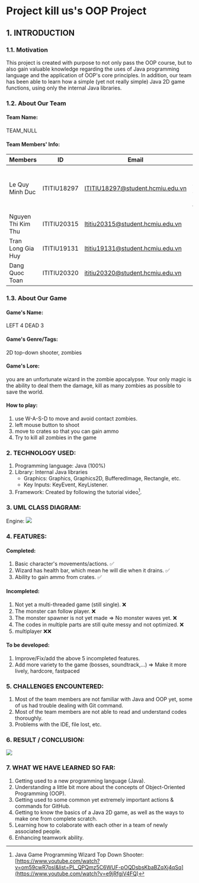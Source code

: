 # Project kill us's OOP Project


## 1. INTRODUCTION

### 1.1. Motivation

This project is created with purpose to not only pass the OOP course, but to also gain valuable knowledge regarding the uses of Java programming language and the application of OOP's core principles. In addition, our team has been able to learn how a simple (yet not really simple) Java 2D game functions, using only the internal Java libraries.

### 1.2. About Our Team

#### Team Name:

TEAM_NULL

#### Team Members' Info:
             
| Members             |     ID      | Email                            | Responsibility                                               |
| ------------------- | :---------: | -------------------------------- | ------------------------------------------------------------ |
| Le Quy Minh Duc     | ITITIU18297 | ITITIU18297@student.hcmiu.edu.vn | Project Manager, create the engine - skeleton of the game    |
| Nguyen Thi Kim Thu  | ITITIU20315 | Ititiu20315@student.hcmiu.edu.vn | Developer, Enemy                                             |
| Tran Long Gia Huy   | ITITIU19131 | Ititiu19131@student.hcmiu.edu.vn | Developer, Player                                            |
| Dang Quoc Toan      | ITITIU20320 | ititiu20320@student.hcmiu.edu.vn | Developer, zombies                                           |


### 1.3. About Our Game

#### Game's Name:

LEFT 4 DEAD 3

#### Game's Genre/Tags:

2D top-down shooter, zombies

#### Game's Lore:

you are an unfortunate wizard in the zombie apocalypse. Your only magic is the ability to deal them the damage, kill as many zombies as possible to save the world.

#### How to play:
1. use W-A-S-D to move and avoid contact zombies.
2. left mouse button to shoot
3. move to crates so that you can gain ammo
4. Try to kill all zombies in the game


### 2. TECHNOLOGY USED:

1. Programming language: Java (100%)
2. Library: Internal Java libraries
   - Graphics: Graphics, Graphics2D, BufferedImage, Rectangle, etc.
   - Key Inputs: KeyEvent, KeyListener.
3. Framework: Created by following the tutorial video[^link].
   [^link]: Java Game Programming Wizard Top Down Shooter: [https://www.youtube.com/watch?v=om59cwR7psI&list=PL_QPQmz5C6WUF-pOQDsbsKbaBZqXj4qSq](https://www.youtube.com/watch?v=e9jRfgjV4FQ)

### 3. UML CLASS DIAGRAM:
Engine: ![](topdownshooter_oop_final_pj/images/EnemyUML.png)



### 4. FEATURES:

#### Completed:

1. Basic character's movements/actions. ✅
2. Wizard has health bar, which mean he will die when it drains. ✅
3. Ability to gain ammo from crates. ✅

#### Incompleted:

1. Not yet a multi-threaded game (still single). ❌
2. The monster can follow player. ❌
3. The monster spawner is not yet made => No monster waves yet. ❌
4. The codes in multiple parts are still quite messy and not optimized. ❌
5. multiplayer ❌❌

#### To be developed:

1. Improve/Fix/add the above 5 incompleted features.
2. Add more variety to the game (bosses, soundtrack,...) => Make it more lively, hardcore, fastpaced

### 5. CHALLENGES ENCOUNTERED:

1. Most of the team members are not familiar with Java and OOP yet, some of us had trouble dealing with Git command.
2. Most of the team members are not able to read and understand codes thoroughly.
3. Problems with the IDE, file lost, etc.

### 6. RESULT / CONCLUSION:
![](topdownshooter_oop_final_pj/images/finalres.png)


### 7. WHAT WE HAVE LEARNED SO FAR:

1. Getting used to a new programming language (Java).
2. Understanding a little bit more about the concepts of Object-Oriented Programming (OOP).
3. Getting used to some common yet extremely important actions & commands for GitHub.
4. Getting to know the basics of a Java 2D game, as well as the ways to make one from complete scratch.
5. Learning how to colaborate with each other in a team of newly associated people.
6. Enhancing teamwork ability.

